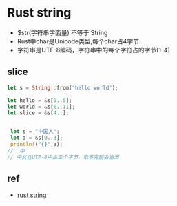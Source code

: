 # Rust string

+ $str(字符串字面量) 不等于 String
+ Rust中char是Unicode类型,每个char占4字节
+ 字符串是UTF-8编码，字符串中的每个字符占的字节(1-4)

## slice
```rust
let s = String::from("hello world");

let hello = &s[0..5];
let world = &s[6..11];
let slice = &s[4..];


 let s = "中国人";
 let a = &s[0..3];
 println!("{}",a);
//  中
// 中文在UTF-8中占三个字节，取不完整会崩溃
```

## ref
+ [rust string](https://course.rs/basic/compound-type/string-slice.html)
